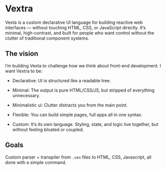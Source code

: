 # Vextra

Vexta is a custom declarative UI language for building reactive web interfaces — without touching HTML, CSS, or JavaScript directly.
It’s minimal, high-contrast, and built for people who want control without the clutter of traditional component systems.

## The vision

I’m building Vexta to challenge how we think about front-end development.
I want Vextra to be:

- Declarative: UI is structured like a readable tree.

- Minimal: The output is pure HTML/CSS/JS, but stripped of everything unnecessary.

- Minimalistic ui: Clutter distracts you from the main point.

- Flexible: You can build simple pages, full apps all in one syntax.

- Custom: It’s its own language. Styling, state, and logic live together, but without feeling bloated or coupled.

## Goals 

Custom parser + transpiler from `.vex` files to HTML, CSS, Javascript, all done with a simple command.
